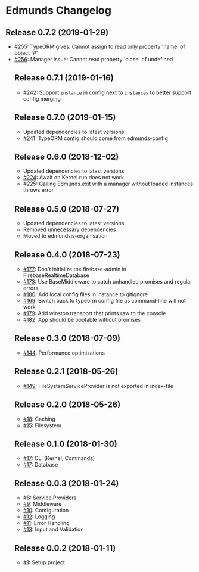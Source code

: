 # Edmunds Changelog

## Release 0.7.2 (2019-01-29)

- [#255](https://github.com/edmundsjs/framework/issues/255): TypeORM gives: Cannot assign to read only property 'name' of object '#<Object>'
- [#256](https://github.com/edmundsjs/framework/issues/256): Manager issue: Cannot read property 'close' of undefined


## Release 0.7.1 (2019-01-16)

- [#242](https://github.com/edmundsjs/framework/issues/242): Support `instance` in config next to `instances` to better support config merging


## Release 0.7.0 (2019-01-15)

- Updated dependencies to latest versions
- [#241](https://github.com/edmundsjs/framework/issues/241): TypeORM config should come from edmunds-config


## Release 0.6.0 (2018-12-02)

- Updated dependencies to latest versions
- [#224](https://github.com/edmundsjs/framework/issues/224): Await on Kernel.run does not work
- [#225](https://github.com/edmundsjs/framework/issues/225): Calling Edmunds.exit with a manager without loaded instances throws error


## Release 0.5.0 (2018-07-27)

- Updated dependencies to latest versions
- Removed unnecessary dependencies
- Moved to edmundsjs-organisation


## Release 0.4.0 (2018-07-23)

- [#177](https://github.com/edmundsjs/framework/issues/177): Don't initialize the firebase-admin in FirebaseRealtimeDatabase
- [#173](https://github.com/edmundsjs/framework/issues/173): Use BaseMiddleware to catch unhandled promises and regular errors
- [#180](https://github.com/edmundsjs/framework/issues/180): Add local config files in instance to gitignore
- [#169](https://github.com/edmundsjs/framework/issues/169): Switch back to typeorm config file as command-line will not work
- [#179](https://github.com/edmundsjs/framework/issues/179): Add winston transport that prints raw to the console
- [#182](https://github.com/edmundsjs/framework/issues/182): App should be bootable without promises


## Release 0.3.0 (2018-07-09)

- [#144](https://github.com/edmundsjs/framework/issues/144): Performance optimizations


## Release 0.2.1 (2018-05-26)

- [#149](https://github.com/edmundsjs/framework/issues/149): FileSystemServiceProvider is not exported in index-file


## Release 0.2.0 (2018-05-26)

- [#18](https://github.com/edmundsjs/framework/issues/18): Caching
- [#15](https://github.com/edmundsjs/framework/issues/15): Filesystem


## Release 0.1.0 (2018-01-30)

- [#17](https://github.com/edmundsjs/framework/issues/17): CLI (Kernel, Commands)
- [#17](https://github.com/edmundsjs/framework/issues/17): Database


## Release 0.0.3 (2018-01-24)

- [#8](https://github.com/edmundsjs/framework/issues/8): Service Providers
- [#9](https://github.com/edmundsjs/framework/issues/9): Middleware
- [#10](https://github.com/edmundsjs/framework/issues/10): Configuration
- [#12](https://github.com/edmundsjs/framework/issues/12): Logging
- [#11](https://github.com/edmundsjs/framework/issues/11): Error Handling
- [#13](https://github.com/edmundsjs/framework/issues/13): Input and Validation


## Release 0.0.2 (2018-01-11)

- [#1](https://github.com/edmundsjs/framework/issues/1): Setup project
